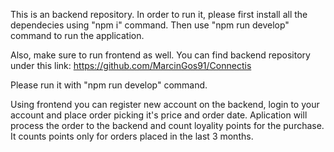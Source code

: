 This is an backend repository. In order to run it, please first install all the dependecies using 
"npm i" command. Then use "npm run develop" command to run the application.

Also, make sure to run frontend as well. You can find backend repository under this link:
https://github.com/MarcinGos91/Connectis

Please run it with 
"npm run develop" command.

Using frontend you can register new account on the backend, login to your account and place order picking it's price and order date.
Aplication will process the order to the backend and count loyality points for the purchase. It counts points only for orders placed in the last 3 months. 
